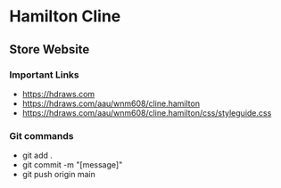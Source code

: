 # Hamilton Cline

## Store Website

### Important Links

- https://hdraws.com
- https://hdraws.com/aau/wnm608/cline.hamilton
- https://hdraws.com/aau/wnm608/cline.hamilton/css/styleguide.css


### Git commands

- git add .
- git commit -m "[message]"
- git push origin main